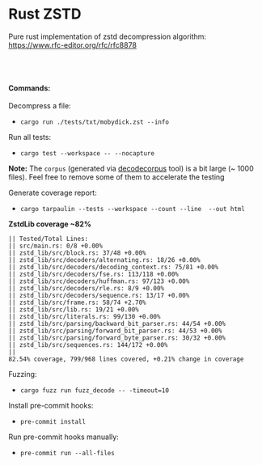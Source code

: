 # Rust ZSTD 

Pure rust implementation of zstd decompression algorithm: https://www.rfc-editor.org/rfc/rfc8878

<br />



<br />

####  Commands:

Decompress a file:
- `cargo run ./tests/txt/mobydick.zst --info`

Run all tests:
- `cargo test --workspace -- --nocapture`

**Note:** The `corpus` (generated via [decodecorpus](https://github.com/facebook/zstd/blob/dev/tests/decodecorpus.c) tool) is a bit large (~ 1000 files). Feel free to remove some of them 
to accelerate the testing

Generate coverage report:
- `cargo tarpaulin --tests --workspace --count --line  --out html`

**ZstdLib coverage ~82%**

```
|| Tested/Total Lines:
|| src/main.rs: 0/8 +0.00%
|| zstd_lib/src/block.rs: 37/48 +0.00%
|| zstd_lib/src/decoders/alternating.rs: 18/26 +0.00%
|| zstd_lib/src/decoders/decoding_context.rs: 75/81 +0.00%
|| zstd_lib/src/decoders/fse.rs: 113/118 +0.00%
|| zstd_lib/src/decoders/huffman.rs: 97/123 +0.00%
|| zstd_lib/src/decoders/rle.rs: 8/9 +0.00%
|| zstd_lib/src/decoders/sequence.rs: 13/17 +0.00%
|| zstd_lib/src/frame.rs: 58/74 +2.70%
|| zstd_lib/src/lib.rs: 19/21 +0.00%
|| zstd_lib/src/literals.rs: 99/130 +0.00%
|| zstd_lib/src/parsing/backward_bit_parser.rs: 44/54 +0.00%
|| zstd_lib/src/parsing/forward_bit_parser.rs: 44/53 +0.00%
|| zstd_lib/src/parsing/forward_byte_parser.rs: 30/32 +0.00%
|| zstd_lib/src/sequences.rs: 144/172 +0.00%
|| 
82.54% coverage, 799/968 lines covered, +0.21% change in coverage
```

Fuzzing:
- `cargo fuzz run fuzz_decode -- -timeout=10`

Install pre-commit hooks:
- `pre-commit install`

Run pre-commit hooks manually:
- `pre-commit run --all-files`
